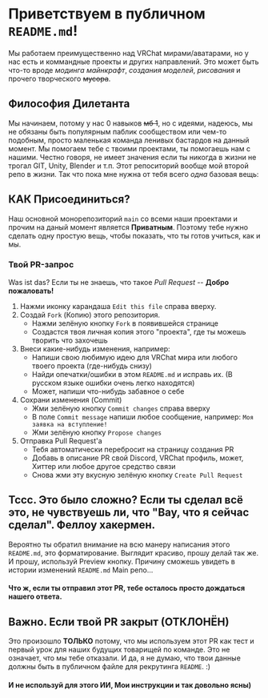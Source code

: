 # Приветствуем в публичном `README.md`!
Мы работаем преимущественно над VRChat мирами/аватарами, но у нас есть и коммандные проекты и других направлений. Это может быть что-то вроде *модинга майнкрафт*, *создания моделей*, *рисования* и прочего творческого ~~мусора~~.
## Философия Дилетанта
Мы начинаем, потому у нас 0 навыков ~~мб 1~~, но с идеями, надеюсь, мы не обязаны быть популярным паблик сообществом или чем-то подобным, просто маленькая команда ленивых бастардов на данный момент. Мы помогаем тебе с твоими проектами, ты помогаешь нам с нашими.
Честно говоря, не имеет значения если ты никогда в жизни не трогал GIT, Unity, Blender и т.п. Этот репоситорий вообще мой второй репо в жизни. Так что пока мне нужна от тебя всего *одна* базовая вещь:
## КАК Присоединиться?
Наш основной монорепозиторий `main` со всеми наши проектами и прочим на даный момент является **Приватным**.
Поэтому тебе нужно сделать одну простую вещь, чтобы показать, что ты готов учиться, как и мы.
### Твой PR-запрос
Was ist das? Если ты не знаешь, что такое *Pull Request* -- **Добро пожаловать!**

1. Нажми иконку карандаша `Edit this file` справа вверху.
2. Создай `Fork` (Копию) этого репозитория.
    - Нажми зелёную кнопку `Fork` в появившейся странице
    - Создастся твоя личная копия этого "проекта", где ты можешь творить что захочешь
3. Внеси какие-нибудь изменения, например:
    - Напиши свою любимую идею для VRChat мира или любого твоего проекта (где-нибудь снизу)
    - Найди опечатки/ошибки в этом `README.md` и исправь их. (В русском языке ошибки очень легко находятся)
    - Может, напиши что-нибудь забавное о себе
4. Сохрани изменения (Commit)
    - Жми зелёную кнопку `Commit changes` справа вверху
    - В поле `Commit message` напиши любое сообщение, например: `Моя заявка на вступление!`
    - Жми зелёную кнопку `Propose changes`
5. Отправка Pull Request'а
    - Тебя автоматически перебросит на страницу создания PR
    - Добавь в описание PR свой Discord, VRChat профиль, может, Xиттер или любое другое средство связи
    - Снова жми эту вкусную зелёную кнопку `Create Pull Request`
## Тссс. Это было сложно? Если ты сделал всё это, не чувствуешь ли, что "Вау, что я сейчас сделал". Феллоу хакермен.
Вероятно ты обратил внимание на всю манеру написания этого `README.md`, это форматирование. Выглядит красиво, прошу делай так же. И прошу, используй Preview кнопку. Причину сможешь увидеть в истории изменений `README.md` Main репо...
#### Что ж, если ты отправил этот PR, тебе осталось просто дождаться нашего ответа.
## Важно. Если твой PR закрыт (ОТКЛОНЁН)
Это произошло **ТОЛЬКО** потому, что мы используем этот PR как тест и первый урок для наших будущих товарищей по команде. Это не означает, что мы тебе отказали.
И да, я не думаю, что твои данные должны быть в публичном файле для рекрутинга `README`. :)
#### И не используй для этого ИИ, Мои инструкции и так довольно ясны)
